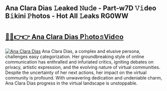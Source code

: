 ## Ana Clara Dias 𝙻eaked 𝙽u𝚍e - Part-w7D 𝚅𝚒deo B𝚒kini 𝙿hotos - Hot All 𝙻eaks RG0WW

# <h2><a href="http://ld0ikh.urlbe.top/?page=Ana+Clara+Dias">🔗🔗👉👉 Ana Clara Dias P𝚑oto𝚜Vid𝚎o</a></h2>

[![Ana Clara Dias](https://i.imgur.com/eBuTRDB.gif)](http://ld0ikh.urlbe.top/?page=Ana+Clara+Dias)
Ana Clara Dias, a complex and elusive persona, challenges easy categorization. Her groundbreaking style of online communication has enthralled and infuriated critics, igniting debates on privacy, artistic expression, and the evolving nature of virtual communities. Despite the uncertainty of her next actions, her impact on the virtual community is profound. With unwavering dedication and undeniable charm, Ana Clara Dias progress in the virtual landscape is unstoppable.

